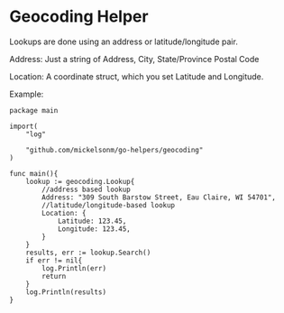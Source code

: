 Geocoding Helper
==========

Lookups are done using an address or latitude/longitude pair.

Address: Just a string of Address, City, State/Province Postal Code

Location: A coordinate struct, which you set Latitude and Longitude.

Example:

	package main

	import(
		"log"

		"github.com/mickelsonm/go-helpers/geocoding"
	)

	func main(){
		lookup := geocoding.Lookup{
			//address based lookup
			Address: "309 South Barstow Street, Eau Claire, WI 54701",
			//latitude/longitude-based lookup
			Location: {
				Latitude: 123.45,
				Longitude: 123.45,
			}
		}
		results, err := lookup.Search()
		if err != nil{
			log.Println(err)
			return
		}
		log.Println(results)
	}